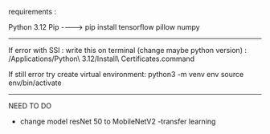 requirements : 

Python 3.12
Pip
---->
pip install tensorflow pillow numpy




------------

If error with SSl : write this on terminal (change maybe python version) :
/Applications/Python\ 3.12/Install\ Certificates.command

If still error try create virtual environment: 
python3 -m venv env
source env/bin/activate


-------------
NEED TO DO 
- change model resNet 50 to MobileNetV2 
-transfer learning 
